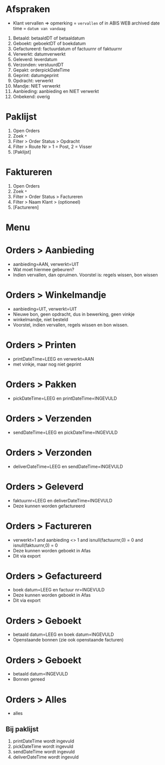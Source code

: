 # Afspraken

- Klant vervallen => opmerking = `vervallen` of in ABIS WEB archived date time = `datum van vandaag`


1. Betaald: betaaldDT of betaaldatum
1. Geboekt: geboektDT of boekdatum
1. Gefactureerd: factuurdatum of factuurnr of faktuurnr
1. Verwerkt: datumverwerkt
1. Geleverd: leverdatum
1. Verzonden: verstuurdDT
1. Gepakt: orderpickDateTime
1. Geprint: datumgeprint
1. Opdracht: verwerkt
1. Mandje: NIET verwerkt
1. Aanbieding: aanbieding en NIET verwerkt
1. Onbekend: overig



# Paklijst
1. Open Orders
2. Zoek `*`
3. Filter > Order Status > Opdracht
3. Filter > Route Nr > 1 = Post, 2 = Visser
4. [Paklijst]

# Faktureren
1. Open Orders
2. Zoek `*`
3. Filter > Order Status > Factureren
3. Filter > Naam Klant > (optioneel)
4. [Factureren]




# Menu


# Orders > Aanbieding

- aanbieding=AAN, verwerkt=UIT
- Wat moet hiermee gebeuren?
- Indien vervallen, dan opruimen. Voorstel is: regels wissen, bon wissen

# Orders > Winkelmandje

- aanbieding=UIT, verwerkt=UIT
- Nieuwe bon, geen opdracht, dus in bewerking, geen vinkje
- winkelmandje, niet besteld
- Voorstel, indien vervallen, regels wissen en bon wissen.

# Orders > Printen

- printDateTime=LEEG en verwerkt=AAN
- met vinkje, maar nog niet geprint

# Orders > Pakken

- pickDateTime=LEEG en printDateTime=INGEVULD

# Orders > Verzenden
- sendDateTime=LEEG en pickDateTime=INGEVULD

# Orders > Verzonden
- deliverDateTime=LEEG en sendDateTime=INGEVULD

# Orders > Geleverd
- faktuurnr=LEEG en deliverDateTime=INGEVULD
- Deze kunnen worden gefactureerd

# Orders > Factureren
- verwerkt=1 and aanbieding <> 1 and isnull(factuurnr,0) = 0 and isnull(faktuurnr,0) = 0
- Deze kunnen worden geboekt in Afas
- Dit via export




# Orders > Gefactureerd
- boek datum=LEEG en factuur nr=INGEVULD
- Deze kunnen worden geboekt in Afas
- Dit via export

# Orders > Geboekt
- betaald datum=LEEG en boek datum=INGEVULD
- Openstaande bonnen (zie ook openstaande facturen)

# Orders > Geboekt
- betaald datum=INGEVULD
- Bonnen gereed

# Orders > Alles
- alles



## Bij paklijst





1. printDateTime wordt ingevuld
1. pickDateTime wordt ingevuld
1. sendDateTime wordt ingevuld
1. deliverDateTime wordt ingevuld
